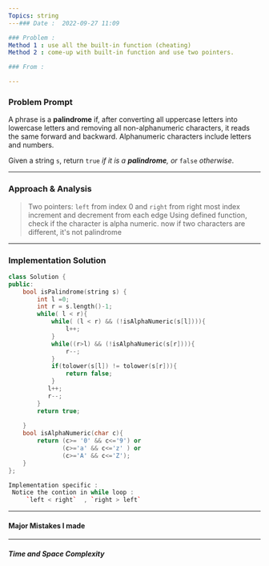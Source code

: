 ```yaml
---
Topics: string
---### Date :  2022-09-27 11:09

### Problem : 
Method 1 : use all the built-in function (cheating)
Method 2 : come-up with built-in function and use two pointers.

### From :

---
```

### Problem Prompt
A phrase is a **palindrome** if, after converting all uppercase letters into lowercase letters and removing all non-alphanumeric characters, it reads the same forward and backward. Alphanumeric characters include letters and numbers.

Given a string `s`, return `true` _if it is a **palindrome**, or_ `false` _otherwise_.


---
### Approach & Analysis
>Two pointers: 
>`left` from index 0 and `right` from right most index
>increment and decrement from each edge
>Using defined function, check if the character is alpha numeric.
>now  if two characters are different, it's not palindrome
>

---
### Implementation Solution
```cpp
class Solution {
public:
    bool isPalindrome(string s) {
        int l =0;
        int r = s.length()-1;
        while( l < r){
            while( (l < r) && (!isAlphaNumeric(s[l]))){
                l++;
            }
            while((r>l) && (!isAlphaNumeric(s[r]))){
                r--;
            }
            if(tolower(s[l]) != tolower(s[r])){
                return false;
            }
           l++;
           r--;
        }
        return true;
        
    }
    bool isAlphaNumeric(char c){
        return (c>= '0' && c<='9') or
               (c>='a' && c<='z' ) or
               (c>='A' && c<='Z');
    }
};

Implementation specific :
 Notice the contion in while loop :
	 `left < right`  , `right > left`


```
---
#### Major Mistakes I made



---
##### Time and Space Complexity


